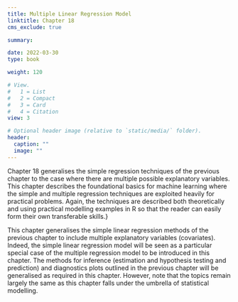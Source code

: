 ```yaml
---
title: Multiple Linear Regression Model
linktitle: Chapter 18
cms_exclude: true

summary: 

date: 2022-03-30
type: book

weight: 120

# View.
#   1 = List
#   2 = Compact
#   3 = Card
#   4 = Citation
view: 3

# Optional header image (relative to `static/media/` folder).
header:
  caption: ""
  image: ""
---
```

Chapter 18 generalises the simple regression techniques of the previous chapter to the case where there are multiple possible explanatory variables. This chapter describes the foundational basics for machine learning where the simple and multiple regression techniques are exploited heavily for practical problems. Again, the techniques are described both theoretically and using  practical modelling examples in R  so that the reader can easily form their own transferable skills.}
<p>
This chapter generalises the simple linear regression methods of the previous chapter to include
multiple explanatory variables (covariates). Indeed, the simple linear regression model will be seen as a
particular special case of the multiple regression model to be introduced in this chapter. The methods for inference (estimation and hypothesis
testing and  prediction) and diagnostics plots outlined in the previous chapter  will be generalised as required in this chapter. However, note that the topics   remain largely the same as this chapter falls under the umbrella of statistical modelling. 
